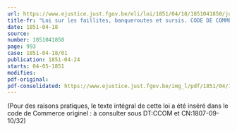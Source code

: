 ```yaml
---
url: https://www.ejustice.just.fgov.be/eli/loi/1851/04/18/1851041850/justel
title-fr: "Loi sur les faillites, banqueroutes et sursis. CODE DE COMMERCE - LIVRE III. Voir modification(s)"
date: 1851-04-18
source:
number: 1851041850
page: 993
case: 1851-04-18/01
publication: 1851-04-24
starts: 04-05-1851
modifies:
pdf-original:
pdf-consolidated: https://www.ejustice.just.fgov.be/img_l/pdf/1851/04/18/1851041850_F.pdf
---
```


(Pour des raisons pratiques, le texte intégral de cette loi a été inséré dans le code de Commerce originel : à consulter sous DT:CCOM et CN:1807-09-10/32)
